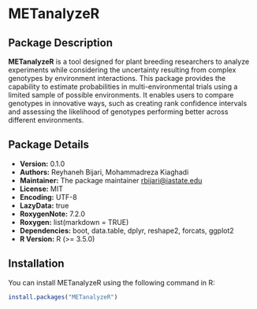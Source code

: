 # METanalyzeR

## Package Description

**METanalyzeR** is a tool designed for plant breeding researchers to analyze experiments while considering the uncertainty resulting from complex genotypes by environment interactions. This package provides the capability to estimate probabilities in multi-environmental trials using a limited sample of possible environments. It enables users to compare genotypes in innovative ways, such as creating rank confidence intervals and assessing the likelihood of genotypes performing better across different environments.

## Package Details

- **Version:** 0.1.0
- **Authors:** Reyhaneh Bijari, Mohammadreza Kiaghadi
- **Maintainer:** The package maintainer <rbijari@iastate.edu>
- **License:** MIT
- **Encoding:** UTF-8
- **LazyData:** true
- **RoxygenNote:** 7.2.0
- **Roxygen:** list(markdown = TRUE)
- **Dependencies:** boot, data.table, dplyr, reshape2, forcats, ggplot2
- **R Version:** R (>= 3.5.0)

## Installation

You can install METanalyzeR using the following command in R:

```R
install.packages("METanalyzeR")
